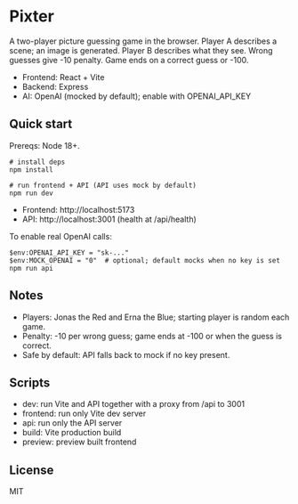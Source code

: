 # Pixter

A two-player picture guessing game in the browser. Player A describes a scene; an image is generated. Player B describes what they see. Wrong guesses give -10 penalty. Game ends on a correct guess or -100.

- Frontend: React + Vite
- Backend: Express
- AI: OpenAI (mocked by default); enable with OPENAI_API_KEY

## Quick start

Prereqs: Node 18+.

```pwsh
# install deps
npm install

# run frontend + API (API uses mock by default)
npm run dev
```

- Frontend: http://localhost:5173
- API: http://localhost:3001 (health at /api/health)

To enable real OpenAI calls:

```pwsh
$env:OPENAI_API_KEY = "sk-..."
$env:MOCK_OPENAI = "0"  # optional; default mocks when no key is set
npm run api
```

## Notes

- Players: Jonas the Red and Erna the Blue; starting player is random each game.
- Penalty: -10 per wrong guess; game ends at -100 or when the guess is correct.
- Safe by default: API falls back to mock if no key present.

## Scripts

- dev: run Vite and API together with a proxy from /api to 3001
- frontend: run only Vite dev server
- api: run only the API server
- build: Vite production build
- preview: preview built frontend

## License

MIT
